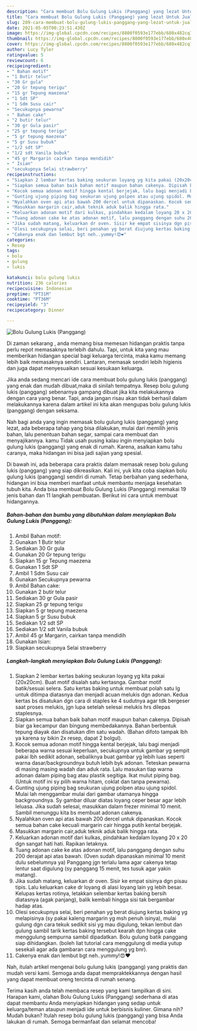 ```yaml
---
description: "Cara membuat Bolu Gulung Lukis (Panggang) yang lezat Untuk Jualan"
title: "Cara membuat Bolu Gulung Lukis (Panggang) yang lezat Untuk Jualan"
slug: 289-cara-membuat-bolu-gulung-lukis-panggang-yang-lezat-untuk-jualan
date: 2021-05-05T00:23:51.430Z
image: https://img-global.cpcdn.com/recipes/8800f0593e177ebb/680x482cq70/bolu-gulung-lukis-panggang-foto-resep-utama.jpg
thumbnail: https://img-global.cpcdn.com/recipes/8800f0593e177ebb/680x482cq70/bolu-gulung-lukis-panggang-foto-resep-utama.jpg
cover: https://img-global.cpcdn.com/recipes/8800f0593e177ebb/680x482cq70/bolu-gulung-lukis-panggang-foto-resep-utama.jpg
author: Lucy Tyler
ratingvalue: 5
reviewcount: 6
recipeingredient:
- " Bahan motif"
- "1 Butir telur"
- "30 Gr gula"
- "20 Gr tepung terigu"
- "15 gr Tepung maezena"
- "1 Sdt SP"
- "1 Sdm Susu cair"
- "Secukupnya pewarna"
- " Bahan cake"
- "2 butir telur"
- "30 gr Gula pasir"
- "25 gr tepung terigu"
- "5 gr tepung maezena"
- "5 gr Susu bubuk"
- "1/2 sdt SP"
- "1/2 sdt Vanila bubuk"
- "45 gr Margarin cairkan tanpa mendidih"
- " Isian"
- "secukupnya Selai strawberry"
recipeinstructions:
- "Siapkan 2 lembar kertas baking seukuran loyang yg kita pakai (20x20cm). Buat motif disalah satu kertasnga. Gambar motif batik/sesuai selera. Satu kertas baking untuk membuat polah satu lg untuk ditimpa diatasnya dan menjadi acuan melukis dgn adonan. Kedua kertas bs disatukan dgn cara di staples ke 4 sudutnya agar tdk bergeser saat proses melukis, jgn lupa setelah selesai melukis hrs dilepas staplesnya."
- "Siapkan semua bahan baik bahan motif maupun bahan cakenya. Dipisah biar ga kecampur dan bingung membedakannya. Bahan berbentuk tepung diayak dan disatukan dlm satu wadah. (Bahan difoto tampak lbh ya karena sy bikin 2x resep, dapat 2 bolgul)."
- "Kocok semua adonan motif hingga kental berjejak, lalu bagi menjadi beberapa warna sesuai keperluan, secukupnya untuk gambar yg sempit pakai lbh sedikit adonan, sebaliknya buat gambar yg lebih luas seperti warna dasar/backgroundnya butuh lebih byk adonan. Teteskan pewarna di masing masing wadah dan aduk rata. Lalu masukan tiap warna adonan dalam piping bag atau plastik segitiga. Ikat mulut piping bag. (Untuk motif ini sy pilih warna hitam, coklat dan tanpa pewarna)."
- "Gunting ujung piping bag seukuran ujung polpen atau ujung spidol. Mulai lah menggambar mulai dari gambar utamanya hingga backgroundnya. Sy gambar diluar diatas loyang ceper besar agar lebih leluasa. Jika sudah selesai, masukkan dalam frezer minimal 10 menit. Sambil menunggu kita bs membuat adonan cakenya."
- "Nyalahkan oven api atas bawah 200 dercel untuk dipanaskan. Kocok semua bahan cake kecuali margarin cair hingga putih kental berjejak."
- "Masukkan margarin cair,aduk teknik aduk balik hingga rata."
- "Keluarkan adonan motif dari kulkas, pindahkan kedalam loyang 20 x 20 dgn sangat hati hati. Rapikan letaknya."
- "Tuang adonan cake ke atas adonan motif, lalu panggang dengan suhu 200 derajat api atas bawah. (Oven sudah dipanaskan minimal 10 menit dulu sebelumnya ya) Panggang jgn terlalu lama agar cakenya tetap lentur saat digulung (sy panggang 15 menit, tes tusuk agar yakin matang)."
- "Jika sudah matang, keluarkan dr oven. Sisir ke empat sisinya dgn pisau tipis. Lalu keluarkan cake dr loyang di alasi loyang lain yg lebih besar. Kelupas kertas rotinya, letakkan selembar kertas baking bersih diatasnya (agak panjang), balik kembali hingga sisi tak bergambar hadap atas."
- "Olesi secukupnya selai, beri penahan yg berat diujung kertas baking yg melapisinya (sy pakai kaleng margarin yg msh penuh isinya), mulai gulung dgn cara tekuk sedikit sisi yg mau digulung, tekan lembut dan gulung sambil tarik kertas baking tersebut kearah dpn hingga cake menggulung sempurna sambil dipadatkan. Bolu gulung batik panggang siap dihidangkan. (boleh liat tutorial cara menggulung di media yutup sesekali agar ada gambaran cara menggulung yg bnr)."
- "Cakenya enak dan lembut bgt neh..yummy!😍❤"
categories:
- Resep
tags:
- bolu
- gulung
- lukis

katakunci: bolu gulung lukis 
nutrition: 236 calories
recipecuisine: Indonesian
preptime: "PT31M"
cooktime: "PT36M"
recipeyield: "3"
recipecategory: Dinner

---
```



![Bolu Gulung Lukis (Panggang)](https://img-global.cpcdn.com/recipes/8800f0593e177ebb/680x482cq70/bolu-gulung-lukis-panggang-foto-resep-utama.jpg)

Di zaman  sekarang , anda memang bisa memesan hidangan praktis tanpa perlu repot memasaknya terlebih dahulu. Tapi, untuk kita yang mau memberikan hidangan special bagi keluarga tercinta, maka kamu memang lebih baik memasaknya sendiri. Lantaran, memasak sendiri lebih higienis dan juga dapat menyesuaikan sesuai kesukaan keluarga.

Jika anda sedang mencari ide cara membuat bolu gulung lukis (panggang) yang enak dan mudah dibuat,maka di sinilah tempatnya. Resep bolu gulung lukis (panggang)  sebenarnya gampang dibuat jika kita melakukannya dengan cara yang benar. Tapi, anda jangan risau akan tidak berhasil dalam melakukannya 
karena dalam artikel ini kita akan mengupas bolu gulung lukis (panggang) dengan seksama.  



Nah bagi anda yang ingin memasak bolu gulung lukis (panggang) yang lezat, ada beberapa tahap yang bisa dilakukan, mulai dari memilih jenis bahan, lalu penentuan bahan segar, sampai cara membuat dan menyajikannya. kamu Tidak usah pusing kalau ingin menyiapkan bolu gulung lukis (panggang) yang enak di rumah. Karena, asalkan kamu  tahu caranya, maka hidangan ini bisa jadi sajian yang spesial.

Di bawah ini, ada beberapa cara praktis  dalam memasak resep bolu gulung lukis (panggang) yang siap dikreasikan. Kali ini, yuk kita coba siapkan bolu gulung lukis (panggang) sendiri di rumah. Tetap berbahan yang sederhana, hidangan ini bisa memberi manfaat untuk membantu menjaga kesehatan tubuh kita. Anda bisa membuat Bolu Gulung Lukis (Panggang) memakai 19 jenis bahan dan 11 langkah pembuatan. Berikut ini cara untuk membuat hidangannya.

<!--inarticleads1-->

##### Bahan-bahan dan bumbu yang dibutuhkan dalam menyiapkan Bolu Gulung Lukis (Panggang):

1. Ambil  Bahan motif:
1. Gunakan 1 Butir telur
1. Sediakan 30 Gr gula
1. Gunakan 20 Gr tepung terigu
1. Siapkan 15 gr Tepung maezena
1. Gunakan 1 Sdt SP
1. Ambil 1 Sdm Susu cair
1. Gunakan Secukupnya pewarna
1. Ambil  Bahan cake:
1. Gunakan 2 butir telur
1. Sediakan 30 gr Gula pasir
1. Siapkan 25 gr tepung terigu
1. Siapkan 5 gr tepung maezena
1. Siapkan 5 gr Susu bubuk
1. Sediakan 1/2 sdt SP
1. Sediakan 1/2 sdt Vanila bubuk
1. Ambil 45 gr Margarin, cairkan tanpa mendidih
1. Gunakan  Isian:
1. Siapkan secukupnya Selai strawberry




<!--inarticleads2-->

##### Langkah-langkah menyiapkan Bolu Gulung Lukis (Panggang):

1. Siapkan 2 lembar kertas baking seukuran loyang yg kita pakai (20x20cm). Buat motif disalah satu kertasnga. Gambar motif batik/sesuai selera. Satu kertas baking untuk membuat polah satu lg untuk ditimpa diatasnya dan menjadi acuan melukis dgn adonan. Kedua kertas bs disatukan dgn cara di staples ke 4 sudutnya agar tdk bergeser saat proses melukis, jgn lupa setelah selesai melukis hrs dilepas staplesnya.
1. Siapkan semua bahan baik bahan motif maupun bahan cakenya. Dipisah biar ga kecampur dan bingung membedakannya. Bahan berbentuk tepung diayak dan disatukan dlm satu wadah. (Bahan difoto tampak lbh ya karena sy bikin 2x resep, dapat 2 bolgul).
1. Kocok semua adonan motif hingga kental berjejak, lalu bagi menjadi beberapa warna sesuai keperluan, secukupnya untuk gambar yg sempit pakai lbh sedikit adonan, sebaliknya buat gambar yg lebih luas seperti warna dasar/backgroundnya butuh lebih byk adonan. Teteskan pewarna di masing masing wadah dan aduk rata. Lalu masukan tiap warna adonan dalam piping bag atau plastik segitiga. Ikat mulut piping bag. (Untuk motif ini sy pilih warna hitam, coklat dan tanpa pewarna).
1. Gunting ujung piping bag seukuran ujung polpen atau ujung spidol. Mulai lah menggambar mulai dari gambar utamanya hingga backgroundnya. Sy gambar diluar diatas loyang ceper besar agar lebih leluasa. Jika sudah selesai, masukkan dalam frezer minimal 10 menit. Sambil menunggu kita bs membuat adonan cakenya.
1. Nyalahkan oven api atas bawah 200 dercel untuk dipanaskan. Kocok semua bahan cake kecuali margarin cair hingga putih kental berjejak.
1. Masukkan margarin cair,aduk teknik aduk balik hingga rata.
1. Keluarkan adonan motif dari kulkas, pindahkan kedalam loyang 20 x 20 dgn sangat hati hati. Rapikan letaknya.
1. Tuang adonan cake ke atas adonan motif, lalu panggang dengan suhu 200 derajat api atas bawah. (Oven sudah dipanaskan minimal 10 menit dulu sebelumnya ya) Panggang jgn terlalu lama agar cakenya tetap lentur saat digulung (sy panggang 15 menit, tes tusuk agar yakin matang).
1. Jika sudah matang, keluarkan dr oven. Sisir ke empat sisinya dgn pisau tipis. Lalu keluarkan cake dr loyang di alasi loyang lain yg lebih besar. Kelupas kertas rotinya, letakkan selembar kertas baking bersih diatasnya (agak panjang), balik kembali hingga sisi tak bergambar hadap atas.
1. Olesi secukupnya selai, beri penahan yg berat diujung kertas baking yg melapisinya (sy pakai kaleng margarin yg msh penuh isinya), mulai gulung dgn cara tekuk sedikit sisi yg mau digulung, tekan lembut dan gulung sambil tarik kertas baking tersebut kearah dpn hingga cake menggulung sempurna sambil dipadatkan. Bolu gulung batik panggang siap dihidangkan. (boleh liat tutorial cara menggulung di media yutup sesekali agar ada gambaran cara menggulung yg bnr).
1. Cakenya enak dan lembut bgt neh..yummy!😍❤




Nah, itulah artikel mengenai  bolu gulung lukis (panggang)  yang praktis dan mudah versi kami. Semoga anda dapat mempraktekkannya dengan hasil yang dapat membuat oreng tercinta di rumah senang. 

Terima kasih anda telah membaca resep yang kami tampilkan di sini. Harapan kami, olahan  Bolu Gulung Lukis (Panggang) sederhana di atas dapat membantu Anda menyiapkan hidangan yang sedap untuk keluarga/teman ataupun menjadi ide untuk berbisnis kuliner. Gimana nih? Mudah bukan? Itulah resep bolu gulung lukis (panggang) yang bisa Anda lakukan di rumah. Semoga bermanfaat dan selamat mencoba!

